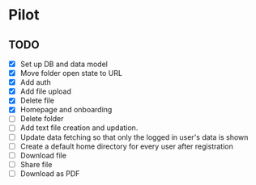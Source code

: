 # Pilot

## TODO

- [x] Set up DB and data model
- [x] Move folder open state to URL
- [x] Add auth
- [x] Add file upload
- [x] Delete file
- [x] Homepage and onboarding
- [ ] Delete folder
- [ ] Add text file creation and updation.
- [ ] Update data fetching so that only the logged in user's data is shown
- [ ] Create a default home directory for every user after registration
- [ ] Download file
- [ ] Share file
- [ ] Download as PDF
